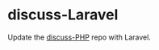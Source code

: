 # discuss-Laravel
Update the [discuss-PHP](https://github.com/whoisnian/discuss-PHP) repo with Laravel. 

